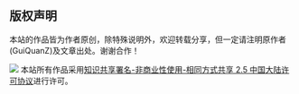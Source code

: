 
## 版权声明

本站的作品皆为作者原创，除特殊说明外，欢迎转载分享，但一定请注明原作者(GuiQuanZ)及文章出处。谢谢合作！

![](http://guiquanz.github.com/img/CC.png)
本站所有作品采用[知识共享署名-非商业性使用-相同方式共享 2.5 中国大陆许可协议](<a href="http://creativecommons.org/licenses/by-nc-sa/2.5/cn/">)进行许可。



